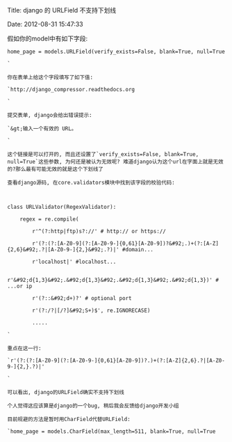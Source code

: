 Title: django 的 URLField 不支持下划线

Date: 2012-08-31 15:47:33

假如你的model中有如下字段:

    home_page = models.URLField(verify_exists=False, blank=True, null=True

    `

    你在表单上给这个字段填写了如下值:

    `http://django_compressor.readthedocs.org

    `

    提交表单, django会给出错误提示:

    `&gt;输入一个有效的 URL。

    `

    这个链接是可以打开的, 而且还设置了`verify_exists=False, blank=True, null=True`这些参数, 为何还是被认为无效呢? 难道django认为这个url在字面上就是无效的?那么最有可能无效的就是这个下划线了

    查看django源码, 在core.validators模块中找到该字段的校验代码:

    

    class URLValidator(RegexValidator):

        regex = re.compile(

            r'^(?:http|ftp)s?://' # http:// or https://

            r'(?:(?:[A-Z0-9](?:[A-Z0-9-]{0,61}[A-Z0-9])?&#92;.)+(?:[A-Z]{2,6}&#92;.?|[A-Z0-9-]{2,}&#92;.?)|' #domain...

            r'localhost|' #localhost...

            r'&#92;d{1,3}&#92;.&#92;d{1,3}&#92;.&#92;d{1,3}&#92;.&#92;d{1,3})' # ...or ip

            r'(?::&#92;d+)?' # optional port

            r'(?:/?|[/?]&#92;S+)$', re.IGNORECASE)

            .....

    `

    重点在这一行:

    `r'(?:(?:[A-Z0-9](?:[A-Z0-9-]{0,61}[A-Z0-9])?.)+(?:[A-Z]{2,6}.?|[A-Z0-9-]{2,}.?)|'                                                            

    `

    可以看出, django的URLField确实不支持下划线

    个人觉得这应该算是django的一个bug, 稍后我会反馈给django开发小组

    目前规避的方法是暂时用CharField代替URLField:

    `home_page = models.CharField(max_length=511, blank=True, null=True

    